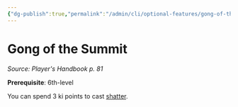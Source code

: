 ```yaml
---
{"dg-publish":true,"permalink":"/admin/cli/optional-features/gong-of-the-summit/","tags":["compendium/src/5e/phb","optional-feature/ed"],"updated":"2025-01-11T15:32:21.911+00:00"}
---
```


# Gong of the Summit
*Source: Player's Handbook p. 81*  

**Prerequisite**: 6th-level

You can spend 3 ki points to cast [shatter](/Admin/CLI/spells/shatter.md).